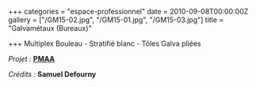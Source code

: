 +++
categories = "espace-professionnel"
date = 2010-09-08T00:00:00Z
gallery = ["/GM15-02.jpg", "/GM15-01.jpg", "/GM15-03.jpg"]
title = "Galvamétaux (Bureaux)"

+++
Multiplex Bouleau - Stratifié blanc - Tôles Galva pliées

_Projet :_ [**PMAA**](http://www.pierremonseuarchitecte.be/)

_Crédits :_ **Samuel Defourny**